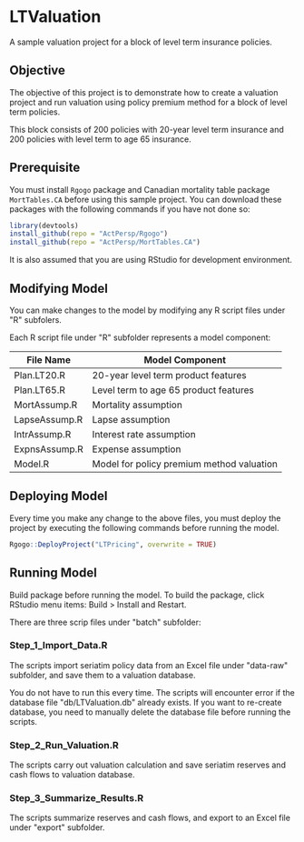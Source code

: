 # LTValuation
A sample valuation project for a block of level term insurance policies.

## Objective

The objective of this project is to demonstrate how to create a valuation project and run valuation using policy premium method for a block of level term policies.

This block consists of 200 policies with 20-year level term insurance and 200 policies with level term to age 65 insurance.

## Prerequisite

You must install `Rgogo` package and Canadian mortality table package `MortTables.CA` before using this sample project.  You can download these packages with the following commands if you have not done so:

```R
library(devtools)
install_github(repo = "ActPersp/Rgogo")
install_github(repo = "ActPersp/MortTables.CA")
```
It is also assumed that you are using RStudio for development environment.

## Modifying Model

You can make changes to the model by modifying any R script files under "R" subfolers.  

Each R script file under "R" subfolder represents a model component:

| File Name | Model Component |
| --- | --- |
| Plan.LT20.R | 20-year level term product features |
| Plan.LT65.R | Level term to age 65 product features |
| MortAssump.R | Mortality assumption |
| LapseAssump.R | Lapse assumption |
| IntrAssump.R | Interest rate assumption |
| ExpnsAssump.R | Expense assumption |
| Model.R| Model for policy premium method valuation |

## Deploying Model

Every time you make any change to the above files, you must deploy the project by executing the following commands before running the model.

```R
Rgogo::DeployProject("LTPricing", overwrite = TRUE)
```

## Running Model

Build package before running the model.  To build the package, click RStudio menu items: Build > Install and Restart.

There are three scrip files under "batch" subfolder:
### Step_1_Import_Data.R

The scripts import seriatim policy data from an Excel file under "data-raw" subfolder, and save them to a valuation database.

You do not have to run this every time.  The scripts will encounter error if the database file "db/LTValuation.db" already exists.  If you want to re-create database, you need to manually delete the database file before running the scripts.

### Step_2_Run_Valuation.R

The scripts carry out valuation calculation and save seriatim reserves and cash flows to valuation database.

### Step_3_Summarize_Results.R

The scripts summarize reserves and cash flows, and export to an Excel file under "export" subfolder.





